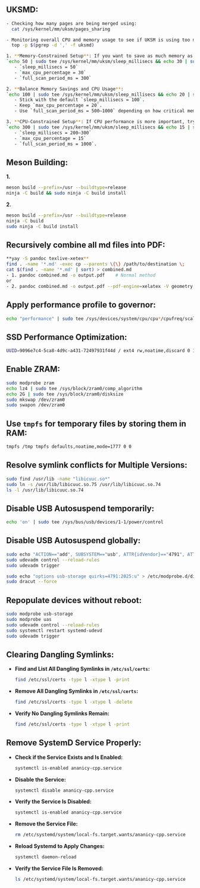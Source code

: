 ## UKSMD:
```bash
- Checking how many pages are being merged using:
  cat /sys/kernel/mm/uksm/pages_sharing

- Monitoring overall CPU and memory usage to see if UKSM is using too much of either:
  top -p $(pgrep -d ',' -f uksmd)

1. **Memory-Constrained Setup**: If you want to save as much memory as possible, try:
`echo 50 | sudo tee /sys/kernel/mm/uksm/sleep_millisecs && echo 30 | sudo tee /sys/kernel/mm/uksm/max_cpu_percentage && echo 300 | sudo tee /sys/kernel/mm/uksm/full_scan_period_ms`
   - `sleep_millisecs = 50`
   - `max_cpu_percentage = 30`
   - `full_scan_period_ms = 300`

2. **Balance Memory Savings and CPU Usage**:
`echo 100 | sudo tee /sys/kernel/mm/uksm/sleep_millisecs && echo 20 | sudo tee /sys/kernel/mm/uksm/max_cpu_percentage && echo 500 | sudo tee /sys/kernel/mm/uksm/full_scan_period_ms`
   - Stick with the default `sleep_millisecs = 100`.
   - Keep `max_cpu_percentage = 20`.
   - Use `full_scan_period_ms = 500–1000` depending on how critical memory savings are.

3. **CPU-Constrained Setup**: If CPU performance is more important, try:
`echo 300 | sudo tee /sys/kernel/mm/uksm/sleep_millisecs && echo 15 | sudo tee /sys/kernel/mm/uksm/max_cpu_percentage && echo 1000 | sudo tee /sys/kernel/mm/uksm/full_scan_period_ms`
   - `sleep_millisecs = 200–300`
   - `max_cpu_percentage = 15`
   - `full_scan_period_ms = 1000`.
```

## Meson Building:
**1.**
```bash
meson build --prefix=/usr --buildtype=release
ninja -C build && sudo ninja -C build install
```
**2.**
```bash
meson build --prefix=/usr --buildtype=release
ninja -C build
sudo ninja -C build install
 ```

## Recursively combine all md files into PDF:
```bash
**yay -S pandoc texlive-xetex**
find . -name '*.md' -exec cp --parents \{\} /path/to/destination \;
cat $(find . -name '*.md' | sort) > combined.md
- 1. pandoc combined.md -o output.pdf    # Normal method
or
- 2. pandoc combined.md -o output.pdf --pdf-engine=xelatex -V geometry:margin=1in    # Enhanced engine
```


## Apply performance profile to governor: 
```bash
echo "performance" | sudo tee /sys/devices/system/cpu/cpu*/cpufreq/scaling_governor
```

## SSD Performance Optimization:
```bash
UUID=9096e7c4-5ca8-4d9c-a431-72497931f44d / ext4 rw,noatime,discard 0 1
```

## Enable ZRAM:
```bash
sudo modprobe zram
echo lz4 | sudo tee /sys/block/zram0/comp_algorithm
echo 2G | sudo tee /sys/block/zram0/disksize
sudo mkswap /dev/zram0
sudo swapon /dev/zram0
```

## Use `tmpfs` for temporary files by storing them in RAM:
```bash
tmpfs /tmp tmpfs defaults,noatime,mode=1777 0 0
```

## Resolve symlink conflicts for Multiple Versions:
```bash
sudo find /usr/lib -name "libicuuc.so*"
sudo ln -s /usr/lib/libicuuc.so.75 /usr/lib/libicuuc.so.74
ls -l /usr/lib/libicuuc.so.74
```

## Disable USB Autosuspend temporarily:
```bash
echo 'on' | sudo tee /sys/bus/usb/devices/1-1/power/control  
```

## Disable USB Autosuspend globally:
```bash
sudo echo "ACTION=="add", SUBSYSTEM=="usb", ATTR{idVendor}=="4791", ATTR{idProduct}=="2025", TEST=="power/control", ATTR{power/control}="on"" > /etc/udev/rules.d/50-usb-autosuspend.rules  # Permanently
sudo udevadm control --reload-rules
sudo udevadm trigger

sudo echo "options usb-storage quirks=4791:2025:u" > /etc/modprobe.d/disable-uas.conf  # Device specific with dracut:
sudo dracut --force
```

## Repopulate devices without reboot: 
```bash
sudo modprobe usb-storage
sudo modprobe uas
sudo udevadm control --reload-rules
sudo systemctl restart systemd-udevd
sudo udevadm trigger
```

## Clearing Dangling Symlinks:
- **Find and List All Dangling Symlinks in `/etc/ssl/certs`:**
  ```bash
  find /etc/ssl/certs -type l -xtype l -print
  ```

- **Remove All Dangling Symlinks in `/etc/ssl/certs`:**
  ```bash
  find /etc/ssl/certs -type l -xtype l -delete
  ```

- **Verify No Dangling Symlinks Remain:**
  ```bash
  find /etc/ssl/certs -type l -xtype l -print
  ```


## Remove SystemD Service Properly:
- **Check if the Service Exists and Is Enabled:**
  ```bash
  systemctl is-enabled ananicy-cpp.service
  ```

- **Disable the Service:**
  ```bash
  systemctl disable ananicy-cpp.service
  ```

- **Verify the Service Is Disabled:**
  ```bash
  systemctl is-enabled ananicy-cpp.service
  ```

- **Remove the Service File:**
  ```bash
  rm /etc/systemd/system/local-fs.target.wants/ananicy-cpp.service
  ```

- **Reload Systemd to Apply Changes:**
  ```bash
  systemctl daemon-reload
  ```

- **Verify the Service File Is Removed:**
  ```bash
  ls /etc/systemd/system/local-fs.target.wants/ananicy-cpp.service
  ```

